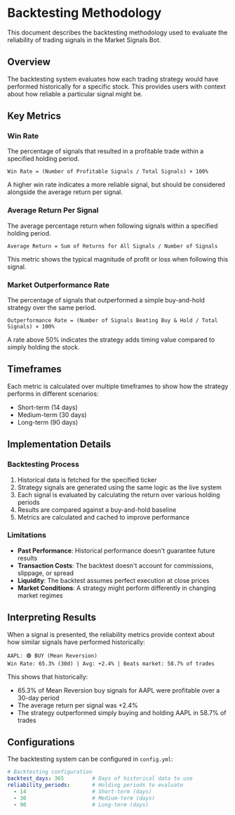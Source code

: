 # Backtesting Methodology

This document describes the backtesting methodology used to evaluate the reliability of trading signals in the Market Signals Bot.

## Overview

The backtesting system evaluates how each trading strategy would have performed historically for a specific stock. This provides users with context about how reliable a particular signal might be.

## Key Metrics

### Win Rate

The percentage of signals that resulted in a profitable trade within a specified holding period.

```
Win Rate = (Number of Profitable Signals / Total Signals) × 100%
```

A higher win rate indicates a more reliable signal, but should be considered alongside the average return per signal.

### Average Return Per Signal

The average percentage return when following signals within a specified holding period.

```
Average Return = Sum of Returns for All Signals / Number of Signals
```

This metric shows the typical magnitude of profit or loss when following this signal.

### Market Outperformance Rate

The percentage of signals that outperformed a simple buy-and-hold strategy over the same period.

```
Outperformance Rate = (Number of Signals Beating Buy & Hold / Total Signals) × 100%
```

A rate above 50% indicates the strategy adds timing value compared to simply holding the stock.

## Timeframes

Each metric is calculated over multiple timeframes to show how the strategy performs in different scenarios:

- Short-term (14 days)
- Medium-term (30 days)
- Long-term (90 days)

## Implementation Details

### Backtesting Process

1. Historical data is fetched for the specified ticker
2. Strategy signals are generated using the same logic as the live system
3. Each signal is evaluated by calculating the return over various holding periods
4. Results are compared against a buy-and-hold baseline
5. Metrics are calculated and cached to improve performance

### Limitations

- **Past Performance**: Historical performance doesn't guarantee future results
- **Transaction Costs**: The backtest doesn't account for commissions, slippage, or spread
- **Liquidity**: The backtest assumes perfect execution at close prices
- **Market Conditions**: A strategy might perform differently in changing market regimes

## Interpreting Results

When a signal is presented, the reliability metrics provide context about how similar signals have performed historically:

```
AAPL: 🟢 BUY (Mean Reversion)
Win Rate: 65.3% (30d) | Avg: +2.4% | Beats market: 58.7% of trades
```

This shows that historically:
- 65.3% of Mean Reversion buy signals for AAPL were profitable over a 30-day period
- The average return per signal was +2.4%
- The strategy outperformed simply buying and holding AAPL in 58.7% of trades

## Configurations

The backtesting system can be configured in `config.yml`:

```yaml
# Backtesting configuration
backtest_days: 365         # Days of historical data to use
reliability_periods:       # Holding periods to evaluate
  - 14                     # Short-term (days)
  - 30                     # Medium-term (days)
  - 90                     # Long-term (days)
```